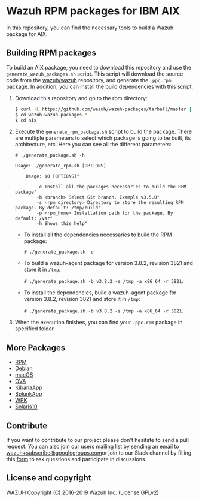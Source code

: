 Wazuh RPM packages for IBM AIX
==============================

In this repository, you can find the necessary tools to build a Wazuh package for AIX.

## Building RPM packages

To build an AIX package, you need to download this repository and use the `generate_wazuh_packages.sh` script. This script will download the source code from the [wazuh/wazuh](https://github.com/wazuh/wazuh) repository, and generate the `.ppc.rpm` package. In addition, you can install the build dependencies with this script.

1. Download this repository and go to the rpm directory:
    ```bash
    $ curl -L https://github.com/wazuh/wazuh-packages/tarball/master | tar zx 
    $ cd wazuh-wazuh-packages-*
    $ cd aix
    ```

2. Execute the `generate_rpm_package.sh` script to build the package. There are multiple parameters to select which package is going to be built, its architecture, etc. Here you can see all the different parameters:
    ```shellsession
    # ./generate_package.sh -h

    Usage: ./generate_rpm.sh [OPTIONS]

        Usage: $0 [OPTIONS]"
  
            -e Install all the packages necessaries to build the RPM package"
            -b <branch> Select Git branch. Example v3.5.0"
            -s <rpm_directory> Directory to store the resulting RPM package. By default: /tmp/build"
            -p <rpm_home> Installation path for the package. By default: /var"
            -h Shows this help"
    ```
    * To install all the dependencies necessaries to build the RPM package:

        `# ./generate_package.sh -e`
    * To build a wazuh-agent package for version 3.8.2, revision 3821 and store it in `/tmp`:

        `# ./generate_package.sh -b v3.8.2 -s /tmp -a x86_64 -r 3821`.
    * To install the dependencies, build a wazuh-agent package for version 3.8.2, revision 3821 and store it in `/tmp`:

        `# ./generate_package.sh -b v3.8.2 -s /tmp -a x86_64 -r 3821`.
    
3. When the execution finishes, you can find your `.ppc.rpm` package in specified folder.

## More Packages

- [RPM](/rpms/README.md)
- [Debian](/debs/README.md)
- [macOS](/macos/README.md)
- [OVA](/ova/README.md)
- [KibanaApp](/wazuhapp/README.md)
- [SplunkApp](/splunkapp/README.md)
- [WPK](/wpk/README.md)
- [Solaris10](/solaris10/README.md)

## Contribute

If you want to contribute to our project please don't hesitate to send a pull request. You can also join our users [mailing list](https://groups.google.com/d/forum/wazuh) by sending an email to [wazuh+subscribe@googlegroups.com](mailto:wazuh+subscribe@googlegroups.com)or join to our Slack channel by filling this [form](https://wazuh.com/community/join-us-on-slack/) to ask questions and participate in discussions.

## License and copyright

WAZUH
Copyright (C) 2016-2019 Wazuh Inc.  (License GPLv2)
